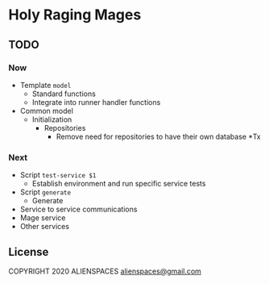 # Holy Raging Mages

## TODO

### Now

* Template `model`
  * Standard functions
  * Integrate into runner handler functions
* Common model
  * Initialization
    * Repositories
      * Remove need for repositories to have their own database *Tx

### Next

* Script `test-service $1`
  * Establish environment and run specific service tests
* Script `generate`
  * Generate
* Service to service communications
* Mage service
* Other services

## License

COPYRIGHT 2020 ALIENSPACES alienspaces@gmail.com
